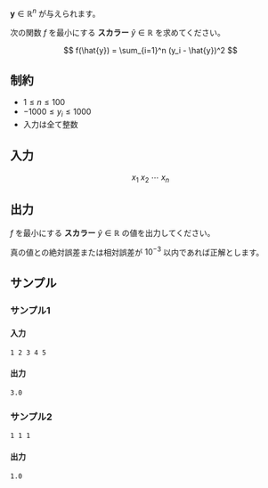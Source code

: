 $\bm{y} \in \mathbb{R}^n$ が与えられます。

次の関数 $f$ を最小にする **スカラー** $\hat{y} \in \mathbb{R}$ を求めてください。

$$
f(\hat{y}) = \sum_{i=1}^n (y_i - \hat{y})^2
$$

## 制約

- $1 \leq n \leq 100$
- $-1000 \leq y_i \leq 1000$
- 入力は全て整数


## 入力

$$
x_1 \ x_2 \ \cdots \ x_n
$$


## 出力

$f$ を最小にする **スカラー** $\hat{y} \in \mathbb{R}$ の値を出力してください。

真の値との絶対誤差または相対誤差が $10^{-3}$ 以内であれば正解とします。

## サンプル

### サンプル1

#### 入力
```plaintext
1 2 3 4 5
```

#### 出力
```plaintext
3.0
```

### サンプル2
```
1 1 1
```

#### 出力
```plaintext
1.0
```





